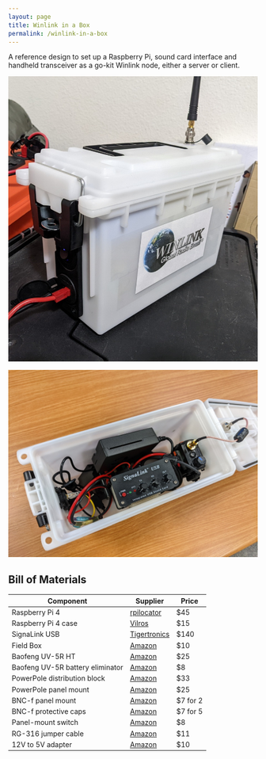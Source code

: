 ```yaml
---
layout: page
title: Winlink in a Box
permalink: /winlink-in-a-box
---
```


A reference design to set up a Raspberry Pi, sound card interface and handheld transceiver as a
go-kit Winlink node, either a server or client.

![Winlink in a Box](/assets/2022-02-11-winlink-in-a-box.jpg)

![Winlink in a Box inside](/assets/2022-02-12-winlink-in-a-box-inside.jpg)

## Bill of Materials

| Component                        | Supplier                                                                                                                                          | Price    |
| -------------------------------- | ------------------------------------------------------------------------------------------------------------------------------------------------- | -------- |
| Raspberry Pi 4                   | [rpilocator](https://rpilocator.com/?cat=PI4)                                                                                                     | $45      |
| Raspberry Pi 4 case              | [Vilros](https://vilros.com/products/vilros-raspberry-pi-4-compatible-heavy-duty-aluminum-alloy-case-with-pre-installed-and-ready-to-connect-fan) | $15      |
| SignaLink USB                    | [Tigertronics](https://shop.tigertronics.com/SignaLink-USB-p-n-SLUSBHTW-SLUSBHTW.htm)                                                             | $140     |
| Field Box                        | [Amazon](https://smile.amazon.com/gp/product/B07M5VB1G5)                                                                                          | $10      |
| Baofeng UV-5R HT                 | [Amazon](https://smile.amazon.com/gp/product/B074XPB313)                                                                                          | $25      |
| Baofeng UV-5R battery eliminator | [Amazon](https://smile.amazon.com/gp/product/B00DGW6ODG)                                                                                          | $8       |
| PowerPole distribution block     | [Amazon](https://smile.amazon.com/gp/product/B07KQD9V3G)                                                                                          | $33      |
| PowerPole panel mount            | [Amazon](https://smile.amazon.com/gp/product/B097QG383J)                                                                                          | $25      |
| BNC-f panel mount                | [Amazon](https://smile.amazon.com/gp/product/B092VMRFKZ)                                                                                          | $7 for 2 |
| BNC-f protective caps            | [Amazon](https://smile.amazon.com/gp/product/B07P5YL8T8)                                                                                          | $7 for 5 |
| Panel-mount switch               | [Amazon](https://smile.amazon.com/gp/product/B07SQV871L)                                                                                          | $8       |
| RG-316 jumper cable              | [Amazon](https://smile.amazon.com/gp/product/B086JJBMW1)                                                                                          | $11      |
| 12V to 5V adapter                | [Amazon](https://smile.amazon.com/gp/product/B08RBWX2GL)                                                                                          | $10      |
